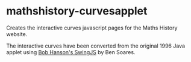 # mathshistory-curvesapplet

Creates the interactive curves javascript pages for the Maths History website.

The interactive curves have been converted from the original 1996 Java applet
using [Bob Hanson's SwingJS](https://sourceforge.net/projects/swingjs/) by Ben
Soares.
